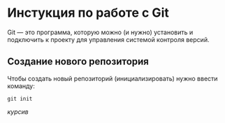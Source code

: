# Инстукция по работе с Git

Git — это программа, которую можно (и нужно) установить и подключить к проекту для управления системой контроля версий.

## Создание нового репозитория

Чтобы создать новый репозиторий (инициализировать) нужно ввести команду:

    git init

*курсив*
   

